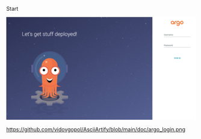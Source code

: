 Start


![My animated logo](doc/argo_login.png)


https://github.com/vidovgopol/AsciiArtify/blob/main/doc/argo_login.png
